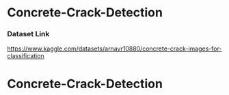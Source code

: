 # Concrete-Crack-Detection
### Dataset Link
https://www.kaggle.com/datasets/arnavr10880/concrete-crack-images-for-classification
# Concrete-Crack-Detection
